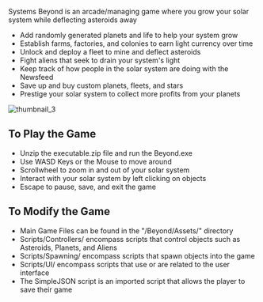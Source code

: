 Systems Beyond is an arcade/managing game where you grow your solar system while deflecting asteroids away

 - Add randomly generated planets and life to help your system grow
 - Establish farms, factories, and colonies to earn light currency over time
 - Unlock and deploy a fleet to mine and deflect asteroids
 - Fight aliens that seek to drain your system's light
 - Keep track of how people in the solar system are doing with the Newsfeed
 - Save up and buy custom planets, fleets, and stars
 - Prestige your solar system to collect more profits from your planets

![thumbnail_3](https://user-images.githubusercontent.com/58709344/75636590-a8737a00-5be5-11ea-9e6b-d91796ee1eb2.gif)

## To Play the Game
 - Unzip the executable.zip file and run the Beyond.exe
 - Use WASD Keys or the Mouse to move around
 - Scrollwheel to zoom in and out of your solar system
 - Interact with your solar system by left clicking on objects
 - Escape to pause, save, and exit the game

## To Modify the Game
 - Main Game Files can be found in the "/Beyond/Assets/" directory
 - Scripts/Controllers/ encompass scripts that control objects such as Asteroids, Planets, and Aliens
 - Scripts/Spawning/ encompass scripts that spawn objects into the game
 - Scripts/UI/ encompass scripts that use or are related to the user interface
 - The SimpleJSON script is an imported script that allows the player to save their game